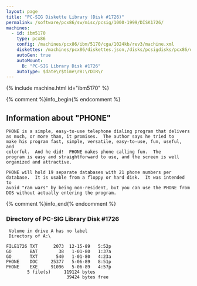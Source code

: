 ```yaml
---
layout: page
title: "PC-SIG Diskette Library (Disk #1726)"
permalink: /software/pcx86/sw/misc/pcsig/1000-1999/DISK1726/
machines:
  - id: ibm5170
    type: pcx86
    config: /machines/pcx86/ibm/5170/cga/1024kb/rev3/machine.xml
    diskettes: /machines/pcx86/diskettes.json,/disks/pcsigdisks/pcx86/diskettes.json
    autoGen: true
    autoMount:
      B: "PC-SIG Library Disk #1726"
    autoType: $date\r$time\rB:\rDIR\r
---
```


{% include machine.html id="ibm5170" %}

{% comment %}info_begin{% endcomment %}

## Information about "PHONE"

    PHONE is a simple, easy-to-use telephone dialing program that delivers
    as much, or more than, it promises.  The author says he tried to
    make his program fast, simple, versatile, easy-to-use, fun, useful, and
    colorful.  And he did!  PHONE makes phone calling fun.  The
    program is easy and straightforward to use, and the screen is well
    organized and attractive.
    
    PHONE will hold 19 separate databases with 21 phone numbers per
    database.  It is usable from a floppy or hard disk.  It was intended to
    avoid "ram wars" by being non-resident, but you can use the PHONE from
    DOS without actually entering the program.
{% comment %}info_end{% endcomment %}


### Directory of PC-SIG Library Disk #1726

     Volume in drive A has no label
     Directory of A:\

    FILE1726 TXT      2073  12-15-89   5:52p
    GO       BAT        38   1-01-80   1:37a
    GO       TXT       540   1-01-80   4:23a
    PHONE    DOC     25377   5-06-89   8:51p
    PHONE    EXE     91096   5-06-89   4:57p
            5 file(s)     119124 bytes
                           39424 bytes free

